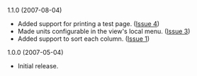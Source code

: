1.1.0 (2007-08-04)

  * Added support for printing a test page. ([Issue 4](http://code.google.com/p/eclipse-printers/issues/detail?id=4))
  * Made units configurable in the view's local menu. ([Issue 3](http://code.google.com/p/eclipse-printers/issues/detail?id=3))
  * Added support to sort each column. ([Issue 1](http://code.google.com/p/eclipse-printers/issues/detail?id=1))

1.0.0 (2007-05-04)

  * Initial release.
